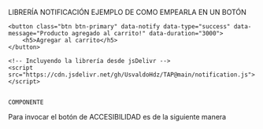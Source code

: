LIBRERÍA 
NOTIFICACIÓN
EJEMPLO DE COMO EMPEARLA EN UN BOTÓN 
 <!-- Botón que dispara una notificación de éxito -->
    <button class="btn btn-primary" data-notify data-type="success" data-message="Producto agregado al carrito!" data-duration="3000">
        <h5>Agregar al carrito</h5>
    </button>

    <!-- Incluyendo la librería desde jsDelivr -->
    <script src="https://cdn.jsdelivr.net/gh/UsvaldoHdz/TAP@main/notification.js"></script>


    COMPONENTE
    
Para invocar el botón de ACCESIBILIDAD es de la siguiente manera 
<help-button
  email="soporte@example.com"
  phone="+987654321"
  forum="https://mi-foro.com">
</help-button>

<!-- Cargar el script del botón de ayuda desde jsDelivr -->
<script src="https://cdn.jsdelivr.net/gh/UsvaldoHdz/TAP/help-button.js"></script>
